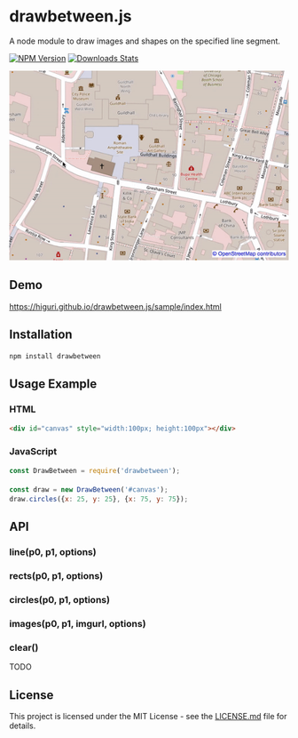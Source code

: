 # drawbetween.js
A node module to draw images and shapes on the specified line segment.

[![NPM Version][npm-image]][npm-url]
[![Downloads Stats][npm-downloads]][npm-url]

![](https://raw.githubusercontent.com/higuri/drawbetween.js/gh-pages/images/screenshot.gif)

## Demo
https://higuri.github.io/drawbetween.js/sample/index.html

## Installation
```sh
npm install drawbetween
```

## Usage Example
### HTML
```html
<div id="canvas" style="width:100px; height:100px"></div>
```

### JavaScript
```js
const DrawBetween = require('drawbetween');

const draw = new DrawBetween('#canvas');
draw.circles({x: 25, y: 25}, {x: 75, y: 75});
```

## API
### line(p0, p1, options)
### rects(p0, p1, options)
### circles(p0, p1, options)
### images(p0, p1, imgurl, options)
### clear()
TODO

## License
This project is licensed under the MIT License - see the [LICENSE.md](LICENSE.md) file for details.

<!-- Markdown link -->
[npm-image]: https://img.shields.io/npm/v/drawbetween.svg?style=flat-square
[npm-url]: https://npmjs.org/package/drawbetween
[npm-downloads]: https://img.shields.io/npm/dm/drawbetween.svg?style=flat-square
